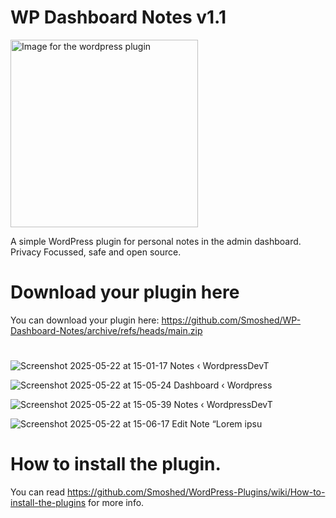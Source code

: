 # WP Dashboard Notes v1.1
<img src="https://github.com/user-attachments/assets/312b1804-bc46-4f26-abf4-a3fddf8c727e" alt="Image for the wordpress plugin" width="300" >


A simple WordPress plugin for personal notes in the admin dashboard.<br>
Privacy Focussed, safe and open source.

#
# Download your plugin here
You can download your plugin here: https://github.com/Smoshed/WP-Dashboard-Notes/archive/refs/heads/main.zip
#

![Screenshot 2025-05-22 at 15-01-17 Notes ‹ WordpressDevT](https://github.com/user-attachments/assets/b6cb1394-4798-4b17-b692-c92a7494e4bb)

![Screenshot 2025-05-22 at 15-05-24 Dashboard ‹ Wordpress](https://github.com/user-attachments/assets/91e0f9fb-4089-4f70-9bba-07b9ed684d16)

![Screenshot 2025-05-22 at 15-05-39 Notes ‹ WordpressDevT](https://github.com/user-attachments/assets/2f11cab1-1ad8-4f5c-850d-5b9f86a90dc4)

![Screenshot 2025-05-22 at 15-06-17 Edit Note “Lorem ipsu](https://github.com/user-attachments/assets/5ff5b8cc-a575-45a8-86a3-9aabfcb88777)
#
# How to install the plugin.
You can read https://github.com/Smoshed/WordPress-Plugins/wiki/How-to-install-the-plugins for more info.
